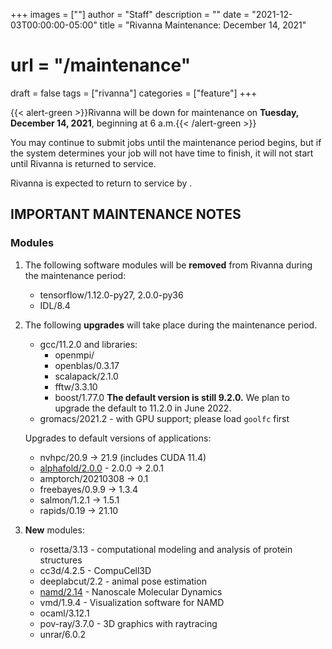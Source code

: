 +++
images = [""]
author = "Staff"
description = ""
date = "2021-12-03T00:00:00-05:00"
title = "Rivanna Maintenance: December 14, 2021"
# url = "/maintenance"
draft = false
tags = ["rivanna"]
categories = ["feature"]
+++

{{< alert-green >}}Rivanna will be down for maintenance on <strong>Tuesday, December 14, 2021</strong>, beginning at 6 a.m.{{< /alert-green >}}

You may continue to submit jobs until the maintenance period begins, but if the system determines your job will not have time to finish, it will not start until Rivanna is returned to service.

Rivanna is expected to return to service by .

## IMPORTANT MAINTENANCE NOTES

### Modules

1. The following software modules will be **removed** from Rivanna during the maintenance period:
    - tensorflow/1.12.0-py27, 2.0.0-py36
    - IDL/8.4

2. The following **upgrades** will take place during the maintenance period.
    - gcc/11.2.0 and libraries:
        - openmpi/
        - openblas/0.3.17
        - scalapack/2.1.0
        - fftw/3.3.10
        - boost/1.77.0
        **The default version is still 9.2.0.** We plan to upgrade the default to 11.2.0 in June 2022.
    - gromacs/2021.2 - with GPU support; please load `goolfc` first

   Upgrades to default versions of applications:
    - nvhpc/20.9 -> 21.9 (includes CUDA 11.4)
    - [alphafold/2.0.0](/userinfo/rivanna/software/alphafold) - 2.0.0 -> 2.0.1
    - amptorch/20210308 -> 0.1
    - freebayes/0.9.9 -> 1.3.4
    - salmon/1.2.1 -> 1.5.1
    - rapids/0.19 -> 21.10

3. **New** modules:
    - rosetta/3.13 - computational modeling and analysis of protein structures
    - cc3d/4.2.5 - CompuCell3D
    - deeplabcut/2.2 - animal pose estimation
    - [namd/2.14](/userinfo/rivanna/software/namd) - Nanoscale Molecular Dynamics
    - vmd/1.9.4 - Visualization software for NAMD
    - ocaml/3.12.1
    - pov-ray/3.7.0 - 3D graphics with raytracing
    - unrar/6.0.2

